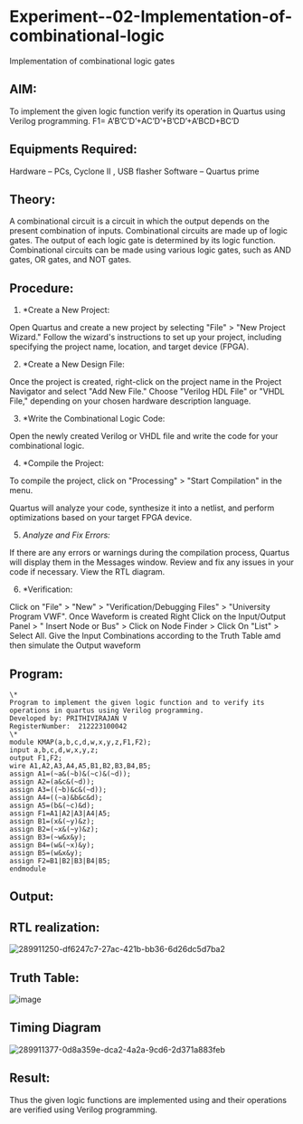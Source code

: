 # Experiment--02-Implementation-of-combinational-logic
Implementation of combinational logic gates
 
## AIM:
To implement the given logic function verify its operation in Quartus using Verilog programming.
F1= A’B’C’D’+AC’D’+B’CD’+A’BCD+BC’D
  
## Equipments Required:
 Hardware – PCs, Cyclone II , USB flasher
 Software – Quartus prime

## Theory:
A combinational circuit is a circuit in which the output depends on the present combination of inputs. Combinational circuits are made up of logic gates. The output of each logic gate is determined by its logic function. Combinational circuits can be made using various logic gates, such as AND gates, OR gates, and NOT gates.
 

## Procedure:
1. *Create a New Project:

Open Quartus and create a new project by selecting "File" > "New Project Wizard."
Follow the wizard's instructions to set up your project, including specifying the project name, location, and target device (FPGA).

2. *Create a New Design File:

Once the project is created, right-click on the project name in the Project Navigator and select "Add New File."
Choose "Verilog HDL File" or "VHDL File," depending on your chosen hardware description language.

3. *Write the Combinational Logic Code:

Open the newly created Verilog or VHDL file and write the code for your combinational logic.

4. *Compile the Project:

To compile the project, click on "Processing" > "Start Compilation" in the menu.

Quartus will analyze your code, synthesize it into a netlist, and perform optimizations based on your target FPGA device.

5. *Analyze and Fix Errors:*

If there are any errors or warnings during the compilation process, Quartus will display them in the Messages window.
Review and fix any issues in your code if necessary.
View the RTL diagram.

6. *Verification:

Click on "File" > "New" > "Verification/Debugging Files" > "University Program VWF".
Once Waveform is created Right Click on the Input/Output Panel > " Insert Node or Bus" > Click on Node Finder > Click On "List" > Select All.
Give the Input Combinations according to the Truth Table amd then simulate the Output waveform

## Program:
```
\*
Program to implement the given logic function and to verify its operations in quartus using Verilog programming.
Developed by: PRITHIVIRAJAN V
RegisterNumber:  212223100042
\*
module KMAP(a,b,c,d,w,x,y,z,F1,F2); 
input a,b,c,d,w,x,y,z; 
output F1,F2; 
wire A1,A2,A3,A4,A5,B1,B2,B3,B4,B5; 
assign A1=(~a&(~b)&(~c)&(~d)); 
assign A2=(a&c&(~d)); 
assign A3=((~b)&c&(~d));
assign A4=((~a)&b&c&d);
assign A5=(b&(~c)&d);
assign F1=A1|A2|A3|A4|A5; 
assign B1=(x&(~y)&z); 
assign B2=(~x&(~y)&z); 
assign B3=(~w&x&y);
assign B4=(w&(~x)&y);
assign B5=(w&x&y);
assign F2=B1|B2|B3|B4|B5;
endmodule
```

## Output:
## RTL realization:
![289911250-df6247c7-27ac-421b-bb36-6d26dc5d7ba2](https://github.com/Prithivirajan2911/Experiment--02-Implementation-of-combinational-logic-/assets/147020085/7a4a55e4-1fb4-4626-81e7-da0d232061c1)

## Truth Table:

![image](https://github.com/Prithivirajan2911/Experiment--02-Implementation-of-combinational-logic-/assets/147020085/e8e14387-6c1b-4b13-a7ff-990d922b07fa)

## Timing Diagram
![289911377-0d8a359e-dca2-4a2a-9cd6-2d371a883feb](https://github.com/Prithivirajan2911/Experiment--02-Implementation-of-combinational-logic-/assets/147020085/2db5b65d-6129-4102-a140-293809eee66c)

## Result:
Thus the given logic functions are implemented using  and their operations are verified using Verilog programming.
